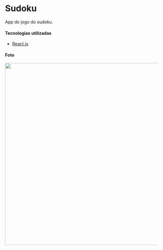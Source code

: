 # Sudoku

App do jogo do sudoku.


#### Tecnologias utilizadas

* [React.js](https://github.com/facebook/react)



#### Foto
<img src="https://i.imgur.com/eXJ2sgE.png" width="600" height="auto" />
